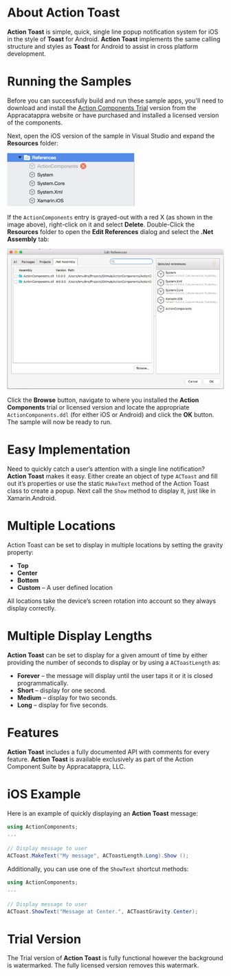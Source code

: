 # About Action Toast

**Action Toast** is simple, quick, single line popup notification system for iOS in the style of **Toast** for Android. **Action Toast** implements the same calling structure and styles as **Toast** for Android to assist in cross platform development.

# Running the Samples

Before you can successfully build and run these sample apps, you'll need to download and install the [Action Components Trial](http://appracatappra.com/products/action-components/) version from the Appracatappra website or have purchased and installed a licensed version of the components.

Next, open the iOS version of the sample in Visual Studio and expand the **Resources** folder:

![](Images/Intro01.png)

If the `ActionComponents` entry is grayed-out with a red X (as shown in the image above), right-click on it and select **Delete**. Double-Click the **Resources** folder to open the **Edit References** dialog and select the **.Net Assembly** tab:

![](Images/Intro02.png)

Click the **Browse** button, navigate to where you installed the **Action Components** trial or licensed version and locate the appropriate `ActionComponents.ddl` (for either iOS or Android) and click the **OK** button. The sample will now be ready to run.

# Easy Implementation

Need to quickly catch a user’s attention with a single line notification? **Action Toast** makes it easy. Either create an object of type `ACToast` and fill out it’s properties or use the static `MakeText` method of the Action Toast class to create a popup. Next call the `Show` method to display it, just like in Xamarin.Android.

# Multiple Locations

Action Toast can be set to display in multiple locations by setting the gravity property:

* **Top**
* **Center**
* **Bottom**
* **Custom** – A user defined location

All locations take the device’s screen rotation into account so they always display correctly.

# Multiple Display Lengths

**Action Toast** can be set to display for a given amount of time by either providing the number of seconds to display or by using a `ACToastLength` as:

* **Forever** – the message will display until the user taps it or it is closed programmatically.
* **Short** – display for one second.
* **Medium** – display for two seconds.
* **Long** – display for five seconds.

# Features

**Action Toast** includes a fully documented API with comments for every feature. **Action Toast** is available exclusively as part of the Action Component Suite by Appracatappra, LLC.

# iOS Example

Here is an example of quickly displaying an **Action Toast** message:

```csharp
using ActionComponents;
...

// Display message to user
ACToast.MakeText("My message", ACToastLength.Long).Show ();
```

Additionally, you can use one of the `ShowText` shortcut methods:

```csharp
using ActionComponents;
...

// Display message to user
ACToast.ShowText("Message at Center.", ACToastGravity.Center);
```

# Trial Version

The Trial version of **Action Toast** is fully functional however the background is watermarked. The fully licensed version removes this watermark.
